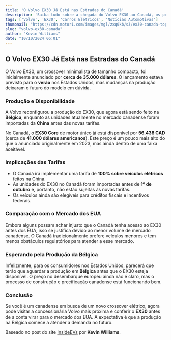 ```yaml
---
title: 'O Volvo EX30 Já Está nas Estradas do Canadá'
description: 'Saiba tudo sobre a chegada do Volvo EX30 ao Canadá, os preços, as implicações das tarifas e o que isso significa para o mercado de veículos elétricos.'
tags: ['Volvo', 'EX30', 'Carros Elétricos', 'Notícias Automotivas']
thumbnail: "https://cdn.motor1.com/images/mgl/zxq0kb/s3/ex30-canada-top.jpg"
slug: "volvo-ex30-canada"
author: "Kevin Williams"
date: "10/10/2024 06:01"
---
```


## O Volvo EX30 Já Está nas Estradas do Canadá

O Volvo EX30, um crossover minimalista de tamanho compacto, foi inicialmente anunciado por **cerca de 35.000 dólares**. O lançamento estava previsto para o **verão** nos Estados Unidos, mas mudanças na produção deixaram o futuro do modelo em dúvida.

### Produção e Disponibilidade
A Volvo reconfigurou a produção do EX30, que agora está sendo feito na **Bélgica**, enquanto as unidades atualmente no mercado canadense foram importadas da **China** antes das novas tarifas.

No Canadá, o **EX30 Core** de motor único já está disponível por **56.438 CAD** (cerca de **41.000 dólares americanos**). Este preço é um pouco mais alto do que o anunciado originalmente em 2023, mas ainda dentro de uma faixa aceitável.

### Implicações das Tarifas
- O Canadá irá implementar uma tarifa de **100% sobre veículos elétricos** feitos na China.
- As unidades do EX30 no Canadá foram importadas antes de **1º de outubro** e, portanto, não estão sujeitas às novas tarifas.
- Os veículos ainda são elegíveis para créditos fiscais e incentivos federais.

### Comparação com o Mercado dos EUA
Embora alguns possam achar injusto que o Canadá tenha acesso ao EX30 antes dos EUA, isso se justifica devido ao menor volume de mercado canadense. O Canadá tradicionalmente prefere veículos menores e tem menos obstáculos regulatórios para atender a esse mercado.

### Esperando pela Produção da Bélgica
Infelizmente, para os consumidores nos Estados Unidos, parecerá que terão que aguardar a produção em **Bélgica** antes que o EX30 esteja disponível. O preço no desembarque europeu ainda não é claro, mas o processo de construção e precificação canadense está funcionando bem.

### Conclusão
Se você é um canadense em busca de um novo crossover elétrico, agora pode visitar a concessionária Volvo mais próxima e conferir o **EX30** antes de a conta virar para o mercado dos EUA. A expectativa é que a produção na Bélgica comece a atender a demanda no futuro. 

Baseado no post do site [InsideEVs](https://insideevs.com/news/736748/volvo-ex30-canadian-roads-on-sale/) por **Kevin Williams**.